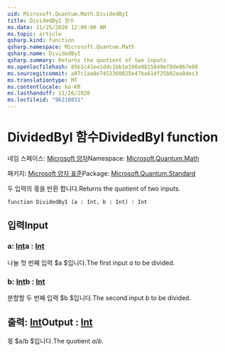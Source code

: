 ```yaml
---
uid: Microsoft.Quantum.Math.DividedByI
title: DividedByI 함수
ms.date: 11/25/2020 12:00:00 AM
ms.topic: article
qsharp.kind: function
qsharp.namespace: Microsoft.Quantum.Math
qsharp.name: DividedByI
qsharp.summary: Returns the quotient of two inputs.
ms.openlocfilehash: 85b1c41ee1ddc1bb1e190a9815849ef8de067e08
ms.sourcegitcommit: a87c1aa8e7453360025e47ba614f25b02ea84ec3
ms.translationtype: MT
ms.contentlocale: ko-KR
ms.lasthandoff: 11/26/2020
ms.locfileid: "96210831"
---
```

# <a name="dividedbyi-function"></a><span data-ttu-id="ab371-102">DividedByI 함수</span><span class="sxs-lookup"><span data-stu-id="ab371-102">DividedByI function</span></span>

<span data-ttu-id="ab371-103">네임 스페이스: [Microsoft 양자](xref:Microsoft.Quantum.Math)</span><span class="sxs-lookup"><span data-stu-id="ab371-103">Namespace: [Microsoft.Quantum.Math](xref:Microsoft.Quantum.Math)</span></span>

<span data-ttu-id="ab371-104">패키지: [Microsoft 양자 표준](https://nuget.org/packages/Microsoft.Quantum.Standard)</span><span class="sxs-lookup"><span data-stu-id="ab371-104">Package: [Microsoft.Quantum.Standard](https://nuget.org/packages/Microsoft.Quantum.Standard)</span></span>


<span data-ttu-id="ab371-105">두 입력의 몫을 반환 합니다.</span><span class="sxs-lookup"><span data-stu-id="ab371-105">Returns the quotient of two inputs.</span></span>

```qsharp
function DividedByI (a : Int, b : Int) : Int
```


## <a name="input"></a><span data-ttu-id="ab371-106">입력</span><span class="sxs-lookup"><span data-stu-id="ab371-106">Input</span></span>

### <a name="a--int"></a><span data-ttu-id="ab371-107">a: [Int](xref:microsoft.quantum.lang-ref.int)</span><span class="sxs-lookup"><span data-stu-id="ab371-107">a : [Int](xref:microsoft.quantum.lang-ref.int)</span></span>

<span data-ttu-id="ab371-108">나눌 첫 번째 입력 $a $입니다.</span><span class="sxs-lookup"><span data-stu-id="ab371-108">The first input $a$ to be divided.</span></span>


### <a name="b--int"></a><span data-ttu-id="ab371-109">b: [Int](xref:microsoft.quantum.lang-ref.int)</span><span class="sxs-lookup"><span data-stu-id="ab371-109">b : [Int](xref:microsoft.quantum.lang-ref.int)</span></span>

<span data-ttu-id="ab371-110">분할할 두 번째 입력 $b $입니다.</span><span class="sxs-lookup"><span data-stu-id="ab371-110">The second input $b$ to be divided.</span></span>



## <a name="output--int"></a><span data-ttu-id="ab371-111">출력: [Int](xref:microsoft.quantum.lang-ref.int)</span><span class="sxs-lookup"><span data-stu-id="ab371-111">Output : [Int](xref:microsoft.quantum.lang-ref.int)</span></span>

<span data-ttu-id="ab371-112">몫 $a/b $입니다.</span><span class="sxs-lookup"><span data-stu-id="ab371-112">The quotient $a / b$.</span></span>